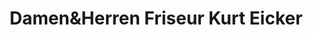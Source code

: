 ---
title: "Damen&Herren Friseur Kurt Eicker"
url: /krefeld/damenundherren-friseur-kurt-eicker/
shop: Friseur
---